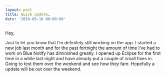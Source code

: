```yaml
---
layout: post
title: Quick update…
date: '2010-09-16 00:00:00'
---
```


Hey,

Just to let you know that I&#8217;m definitely still working on the app. I started a new job last month and for the past fortnight the amount of time I&#8217;ve had to work on Blue Notify has diminished greatly. I opened up Eclipse for the first time in a while last night and have already put a couple of small fixes in. Going to test them over the weekend and see how they fare. Hopefully a update will be out over the weekend.